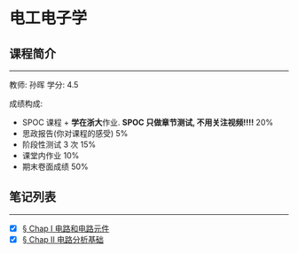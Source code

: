 
# 电工电子学

## 课程简介
---
教师: 孙晖 学分: $4.5$

成绩构成:

- SPOC 课程 + **学在浙大**作业. **SPOC 只做章节测试, 不用关注视频!!!!**  $20\%$
- 思政报告(你对课程的感受) $5\%$
- 阶段性测试 $3$ 次 $15\%$
- 课堂内作业 $10\%$
- 期末卷面成绩 $50\%$

## 笔记列表

---

- [x] [§ Chap I      电路和电路元件](Circuitsandelectroniccomponents.md)
- [x] [§ Chap II     电路分析基础](CircuitAnalysisBasics.md)